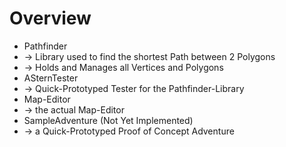 # Overview #

  * Pathfinder
  * -> Library used to find the shortest Path between 2 Polygons
  * -> Holds and Manages all Vertices and Polygons
  * ASternTester
  * -> Quick-Prototyped Tester for the Pathfinder-Library
  * Map-Editor
  * -> the actual Map-Editor
  * SampleAdventure (Not Yet Implemented)
  * -> a Quick-Prototyped Proof of Concept Adventure